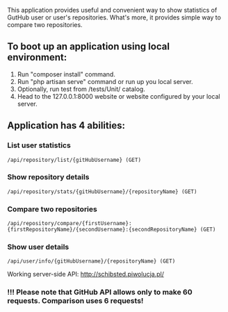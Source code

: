 This application provides useful and convenient way to show statistics of GutHub user or user's repositories. What's more, it provides simple way to compare two repositories.

## To boot up an application using local environment:
1) Run "composer install" command.
2) Run "php artisan serve" command or run up you local server.
3) Optionally, run test from /tests/Unit/ catalog.
4) Head to the 127.0.0.1:8000 website or website configured by your local server.

## Application has 4 abilities:

### List user statistics
`/api/repository/list/{gitHubUsername} (GET)`

### Show repository details
`/api/repository/stats/{gitHubUsername}/{repositoryName} (GET)` 

### Compare two repositories
`/api/repository/compare/{firstUsername}:{firstRepositoryName}/{secondUsername}:{secondRepositoryName} (GET)`

### Show user details
`/api/user/info/{gitHubUsername}/{repositoryName} (GET)`

Working server-side API: http://schibsted.piwolucja.pl/

### !!! Please note that GitHub API allows only to make 60 requests. Comparison uses 6 requests! 